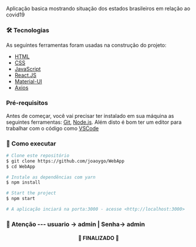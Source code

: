 Aplicação basica mostrando situação dos estados brasileiros em relação ao covid19

### 🛠 Tecnologias

As seguintes ferramentas foram usadas na construção do projeto:

- [HTML](https://developer.mozilla.org/pt-BR/docs/Web/HTML)
- [CSS](https://www.w3schools.com/css/)
- [JavaScript](https://developer.mozilla.org/pt-BR/docs/Web/JavaScript)
- [React.JS](https://pt-br.reactjs.org/)
- [Material-UI](https://material-ui.com/pt/components/material-icons/)
- [Axios](https://www.npmjs.com/package/axios)


### Pré-requisitos

Antes de começar, você vai precisar ter instalado em sua máquina as seguintes ferramentas:
[Git](https://git-scm.com), [Node.js](https://nodejs.org/en/). 
Além disto é bom ter um editor para trabalhar com o código como [VSCode](https://code.visualstudio.com/)

### 🎲 Como executar

```bash
# Clone este repositório
$ git clone https://github.com/joaoygo/WebApp
$ cd WebApp

# Instale as dependências com yarn
$ npm install

# Start the project
$ npm start

# A aplicação inciará na porta:3000 - acesse <http://localhost:3000>
```
### 🎲 Atenção --- usuario -> admin | Senha-> admin


<h4 align="center"> 
	🚀 FINALIZADO 🚀
</h4>